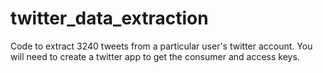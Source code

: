 # twitter_data_extraction

Code to extract 3240 tweets from a particular user's twitter account. You will need to create a twitter app to get the consumer and access keys.
